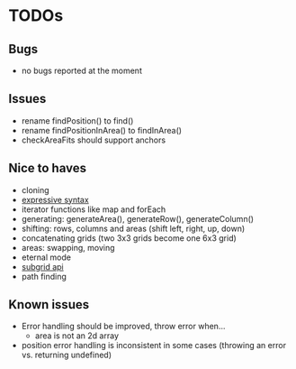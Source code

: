 # TODOs

## Bugs

* no bugs reported at the moment

## Issues

* rename findPosition() to find()
* rename findPositionInArea() to findInArea()
* checkAreaFits should support anchors

## Nice to haves

* cloning
* [expressive syntax](expressive-syntax.md)
* iterator functions like map and forEach
* generating: generateArea(), generateRow(), generateColumn()
* shifting: rows, columns and areas (shift left, right, up, down)
* concatenating grids (two 3x3 grids become one 6x3 grid)
* areas: swapping, moving
* eternal mode
* [subgrid api](subrid-api.md)
* path finding

## Known issues

* Error handling should be improved, throw error when... 
    * area is not an 2d array
* position error handling is inconsistent in some cases (throwing an error vs. returning undefined)
